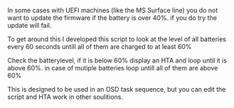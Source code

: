 In some cases with UEFI machines (like the MS Surface line) you do not want to update the firmware if the battery is over 40%. if you do try the update will fail.

To get around this I developed this script to look at the level of all batteries every 60 seconds untill all of them are charged to at least 60%

Check the batterylevel, if it is below 60% display an HTA and loop until it is above 60%. in case of mutiple batteries loop untill all of them are above 60%

This is designed to be used in an OSD task sequence, but you can edit the script and HTA work in other soulitions.